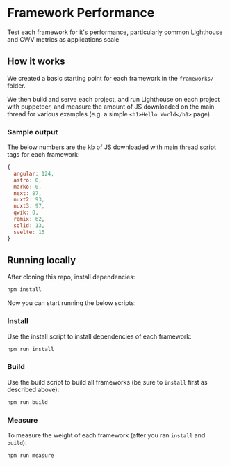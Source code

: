 # Framework Performance

Test each framework for it's performance, particularly common Lighthouse and CWV metrics as applications scale

## How it works

We created a basic starting point for each framework in the `frameworks/` folder.

We then build and serve each project, and run Lighthouse on each project with puppeteer, and measure the amount of JS downloaded on the main thread for various examples (e.g. a simple `<h1>Hello World</h1>` page).

### Sample output

The below numbers are the kb of JS downloaded with main thread script tags for each framework:

```js
{
  angular: 124,
  astro: 0,
  marko: 0,
  next: 87,
  nuxt2: 93,
  nuxt3: 97,
  qwik: 0,
  remix: 62,
  solid: 13,
  svelte: 15
}
```

## Running locally

After cloning this repo, install dependencies:

```sh
npm install
```

Now you can start running the below scripts:

### Install

Use the install script to install dependencies of each framework:

```sh
npm run install
```

### Build

Use the build script to build all frameworks (be sure to `install` first as described above):

```sh
npm run build
```

### Measure

To measure the weight of each framework (after you ran `install` and `build`):

```sh
npm run measure
```
